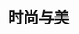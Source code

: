 ---
description: 作品简介作品简介作品简介作品简介作品简介作品简介作品简介作品简介作品简介
menus: "main"
title: 时尚与美
#type: gallery
weight: 2
featured_image: mina-rad-V94CguEmeos-unsplash.jpg
---
